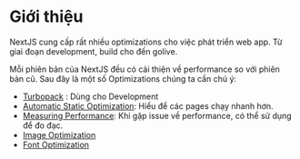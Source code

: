 # Giới thiệu

NextJS cung cấp rất nhiều optimizations cho việc phát triển web app. Từ giai đoạn development, build cho đến golive.

Mỗi phiên bản của NextJS đều có cải thiện về performance so với phiên bản cũ. Sau đây là một số Optimizations chúng ta cần chú ý:

- [Turbopack](https://nextjs.org/docs/advanced-features/turbopack) : Dùng cho Development
- [Automatic Static Optimization](https://nextjs.org/docs/advanced-features/automatic-static-optimization): Hiểu để các pages chạy nhanh hơn.
- [Measuring Performance](https://nextjs.org/docs/advanced-features/measuring-performance): Khi gặp issue về performance, có thể sử dụng để đo đạc.
- [Image Optimization](https://nextjs.org/docs/basic-features/image-optimization)
- [Font Optimization](https://nextjs.org/docs/basic-features/font-optimization)

